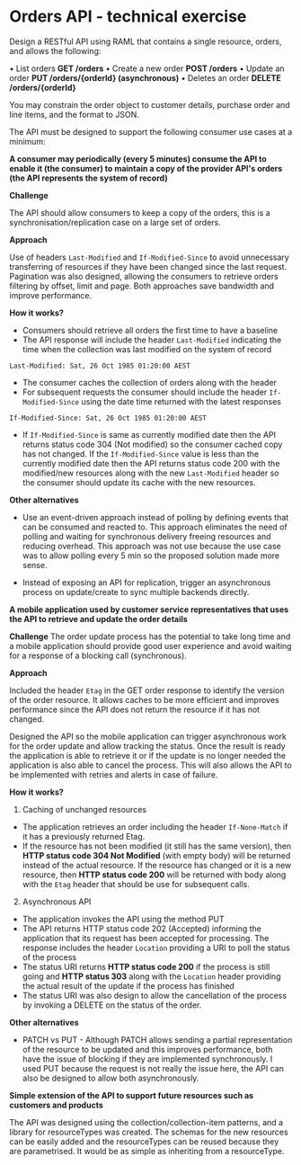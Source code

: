 # Orders API - technical exercise

Design a RESTful API using RAML that contains a single resource, orders, and allows the following:

•   List orders **GET /orders**
•   Create a new order **POST /orders**
•   Update an order **PUT /orders/{orderId} (asynchronous)**
•   Deletes an order **DELETE /orders/{orderId}**

You may constrain the order object to customer details, purchase order and line items, and the format to JSON.

The API must be designed to support the following consumer use cases at a minimum:

**A consumer may periodically (every 5 minutes) consume the API to enable it (the consumer) to maintain a copy of the provider API's orders (the API represents the system of record)**

**Challenge**

The API should allow consumers to keep a copy of the orders, this is a synchronisation/replication case on a large set of orders.

**Approach**

Use of headers ```Last-Modified``` and ```If-Modified-Since``` to avoid unnecessary transferring of resources if they have been changed since the last request. Pagination was also designed, allowing the consumers to retrieve orders filtering by offset, limit and page. Both approaches save bandwidth and improve performance.

**How it works?**

* Consumers should retrieve all orders the first time to have a baseline
* The API response will include the header ```Last-Modified``` indicating the time when the collection was last modified on the system of record

```
Last-Modified: Sat, 26 Oct 1985 01:20:00 AEST
```
* The consumer caches the collection of orders along with the header
* For subsequent requests the consumer should include the header  ```If-Modified-Since``` using the date time returned with the latest responses

```
If-Modified-Since: Sat, 26 Oct 1985 01:20:00 AEST
```
* If ```If-Modified-Since``` is same as currently modified date then the API returns status code 304 (Not modified) so the consumer cached copy has not changed. If the ```If-Modified-Since``` value is less than the currently modified date then the API returns status code 200 with the modified/new resources along with the new ```Last-Modified``` header so the consumer should update its cache with the new resources.

**Other alternatives**

* Use an event-driven approach instead of polling by defining events that can be consumed and reacted to. This approach eliminates the need of polling and waiting for synchronous delivery freeing resources and reducing overhead. This approach was not use because the use case was to allow polling every 5 min so the proposed solution made more sense.

* Instead of exposing an API for replication, trigger an asynchronous process on update/create to sync multiple backends directly.

**A mobile application used by customer service representatives that uses the API to retrieve and update the order details**

**Challenge**
The order update process has the potential to take long time and a mobile application should provide good user experience and avoid waiting for a response of a blocking call (synchronous).

**Approach**

Included the header ```Etag``` in the GET order response to identify the version of the order resource. It allows caches to be more efficient and improves performance since the API does not return the resource if it has not changed.

Designed the API so the mobile application can trigger asynchronous work for the order update and allow tracking the status. Once the result is ready the application is able to retrieve it or if the update is no longer needed the application is also able to cancel the process. This will also allows the API to be implemented with retries and alerts in case of failure.

**How it works?**

1. Caching of unchanged resources

* The application retrieves an order including the header ```If-None-Match``` if it has a previously returned Etag.
* If the resource has not been modified (it still has the same version), then **HTTP status code 304 Not Modified** (with empty body)
will be returned instead of the actual resource. If the resource has changed or it is a new resource, then **HTTP status code 200** will be returned with body along with the ```Etag``` header that should be use for subsequent calls.

2. Asynchronous API

* The application invokes the API using the method PUT
* The API returns HTTP status code 202 (Accepted) informing the application that its request has been accepted for processing. The response includes the header ```Location``` providing a URI to poll the status of the process
* The status URI returns **HTTP status code 200** if the process is still going and **HTTP status 303** along with the ```Location``` header providing the actual result of the update if the process has finished
* The status URI was also design to allow the cancellation of the process by invoking a DELETE on the status of the order.

**Other alternatives**

* PATCH vs PUT - Although PATCH allows sending a partial representation of the resource to be updated and this improves performance, both have the issue of blocking if they are implemented synchronously. I used PUT because the request is not really the issue here, the API can also be designed to allow both asynchronously.

**Simple extension of the API to support future resources such as customers and products**

The API was designed using the collection/collection-item patterns, and a library for resourceTypes was created. The schemas for the new resources can be easily added and the resourceTypes can be reused because they are parametrised. It would be as simple as inheriting from a resourceType.
